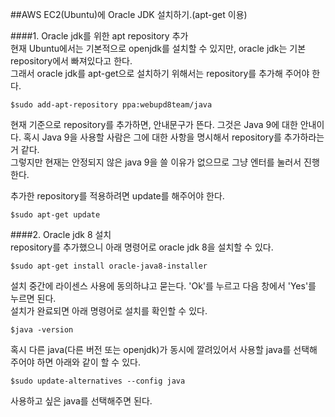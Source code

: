 ##AWS EC2(Ubuntu)에 Oracle JDK 설치하기.(apt-get 이용)

####1. Oracle jdk를 위한 apt repository 추가  
현재 Ubuntu에서는 기본적으로 openjdk를 설치할 수 있지만, oracle jdk는 기본 repository에서 빠져있다고 한다.  
그래서 oracle jdk를 apt-get으로 설치하기 위해서는 repository를 추가해 주어야 한다.  

```
$sudo add-apt-repository ppa:webupd8team/java
```

현재 기준으로 repository를 추가하면, 안내문구가 뜬다. 그것은 Java 9에 대한 안내이다. 혹시 Java 9을 사용할 사람은 그에 대한 사항을 명시해서 repository를 추가하라는 거 같다.  
그렇지만 현재는 안정되지 않은 java 9을 쓸 이유가 없으므로 그냥 엔터를 눌러서 진행한다.  

추가한 repository를 적용하려면 update를 해주어야 한다.  
```
$sudo apt-get update
```


####2. Oracle jdk 8 설치  
repository를 추가했으니 아래 명령어로 oracle jdk 8을 설치할 수 있다.  
```
$sudo apt-get install oracle-java8-installer
```

설치 중간에 라이센스 사용에 동의하냐고 묻는다. 'Ok'를 누르고 다음 창에서 'Yes'를 누르면 된다.  
설치가 완료되면 아래 명령어로 설치를 확인할 수 있다.  
```
$java -version
```

혹시 다른 java(다른 버전 또는 openjdk)가 동시에 깔려있어서 사용할 java를 선택해 주어야 하면 아래와 같이 할 수 있다.  
```
$sudo update-alternatives --config java
```
사용하고 싶은 java를 선택해주면 된다.  
